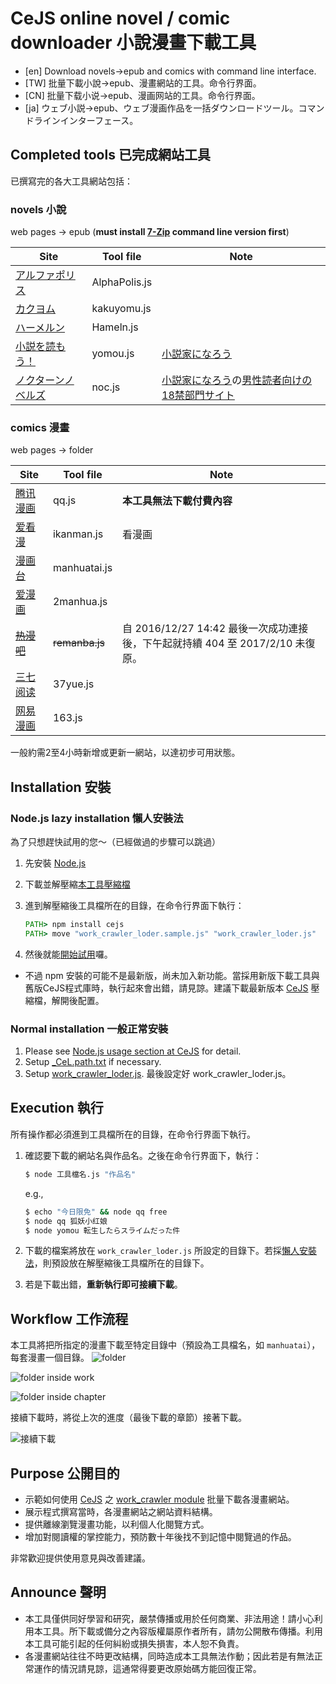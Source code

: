 ﻿# CeJS online novel / comic downloader 小說漫畫下載工具
- [en] Download novels→epub and comics with command line interface.
- [TW] 批量下載小說→epub、漫畫網站的工具。命令行界面。
- [CN] 批量下载小说→epub、漫画网站的工具。命令行界面。
- [ja] ウェブ小説→epub、ウェブ漫画作品を一括ダウンロードツール。コマンドラインインターフェース。

## Completed tools 已完成網站工具
已撰寫完的各大工具網站包括：

### novels 小說
web pages → epub (**must install [7-Zip](https://en.wikipedia.org/wiki/7-Zip) command line version first**)

| Site | Tool file | Note |
| --- | --- | --- |
| [アルファポリス](http://www.alphapolis.co.jp/) | AlphaPolis.js | |
| [カクヨム](https://kakuyomu.jp/) | kakuyomu.js | |
| [ハーメルン](https://syosetu.org/) | Hameln.js | |
| [小説を読もう！](http://yomou.syosetu.com/) | yomou.js | [小説家になろう](http://syosetu.com/) |
| [ノクターンノベルズ](http://noc.syosetu.com/) | noc.js | [小説家になろう](http://syosetu.com/)の[男性読者向けの18禁部門サイト](http://noc.syosetu.com/site/faq/) |

### comics 漫畫
web pages → folder

| Site | Tool file | Note |
| --- | --- | --- |
| [腾讯漫画](http://ac.qq.com/) | qq.js | **本工具無法下載付費內容** |
| [爱看漫](http://www.ikanman.com/) | ikanman.js | 看漫画 |
| [漫画台](http://www.manhuatai.com/) | manhuatai.js | |
| [爱漫画](http://www.2manhua.com/) | 2manhua.js | |
| ~~[热漫吧](http://www.remanba.com/)~~ | ~~remanba.js~~ | 自 2016/12/27 14:42 最後一次成功連接後，下午起就持續 404 至 2017/2/10 未復原。 |
| [三七阅读](http://www.37yue.com/) | 37yue.js | |
| [网易漫画](https://manhua.163.com/) | 163.js | |

一般約需2至4小時新增或更新一網站，以達初步可用狀態。

## Installation 安裝

### Node.js lazy installation 懶人安裝法
為了只想趕快試用的您～（已經做過的步驟可以跳過）
1. 先安裝 [Node.js](https://nodejs.org/)
2. 下載並解壓縮[本工具壓縮檔](https://github.com/kanasimi/work_crawler/archive/master.zip)
3. 進到解壓縮後工具檔所在的目錄，在命令行界面下執行：<!-- 可能將 cejs 安裝在此目錄下之 node_modules/cejs 目錄內 -->

   ``` cmd
   PATH> npm install cejs
   PATH> move "work_crawler_loder.sample.js" "work_crawler_loder.js"
   ```

4. 然後就能[開始試用](#execution-執行)囉。

* 不過 npm 安裝的可能不是最新版，尚未加入新功能。當採用新版下載工具與舊版CeJS程式庫時，執行起來會出錯，請見諒。建議下載最新版本 [CeJS](https://github.com/kanasimi/CeJS) 壓縮檔，解開後配置。

### Normal installation 一般正常安裝
1. Please see [Node.js usage section at CeJS](https://github.com/kanasimi/CeJS#nodejs-usage) for detail.
2. Setup [_CeL.path.txt](https://github.com/kanasimi/CeJS/blob/master/_for%20include/_CeL.path.sample.txt) if necessary.
2. Setup [work_crawler_loder.js](https://github.com/kanasimi/work_crawler/blob/master/work_crawler_loder.sample.js). 最後設定好 work_crawler_loder.js。

## Execution 執行
所有操作都必須進到工具檔所在的目錄，在命令行界面下執行。
1. 確認要下載的網站名與作品名。之後在命令行界面下，執行：

   ``` sh
   $ node 工具檔名.js "作品名"
   ```

   e.g.,
   ``` sh
   $ echo "今日限免" && node qq free
   $ node qq 狐妖小红娘
   $ node yomou 転生したらスライムだった件
   ```

2. 下載的檔案將放在 <code>work_crawler_loder.js</code> 所設定的目錄下。若採[懶人安裝法](#懶人安裝法)，則預設放在解壓縮後工具檔所在的目錄下。
3. 若是下載出錯，**重新執行即可接續下載**。

## Workflow 工作流程
本工具將把所指定的漫畫下載至特定目錄中（預設為工具檔名，如 <code>manhuatai</code>），每套漫畫一個目錄。
![folder](https://lh3.googleusercontent.com/4ifQgcp8_tZoNW_Ml1V_XijWh1jMRbGcwlnLPs0CP_1AXOYfW4G-PFl3XZh7L7LPFMfrd92KeGxEXejjP7TYMXTP_g869gkeEo4RNC_fTBUxvf0jK3z2jZO6D_Fx6d5M65gLFksVGK5il4JjdOwgPpNuNMbpl92SmdGet0_npHDDZ7qDXCiThF9_BPCFznQpnZHXajfgtmCH25dJ03392dNC6XlI92E4N8m-P89YrTXqwD2IxVtgAfpA6FW0dce78ZEgso93bJLQoBQfUewzt7oG1NMg2LVigXN-5xJTtvJKawNxJsEVck8P450HoEVKZCGWb4auj8-RCp5NwLcQeshRIBbwaZUzru2LVPaY31q8TUCdRd-WjOgqVxQpHussYMf_7xU41Kek_bHjmKWZJUh6KQXo7hb-cMSfdACK_6_zcC51Kpgi2JgdvopJ9oTJM5fe5Ej_05W34z2RS1TvHdJANT7iPexiL1-HZxyW7Z-CK61Ngfkav5J8hwLa7oFhAewqSi8e-XayBkX5jhyvXj7V_VnEliXvq4Zmt2hKmIBaXcGSPoLr45pX6G8a5r8dxt0LYa0h5y5tjEQs_ztOG8hboTGKZBMsC2XWPf_FtoXDYEFe=w589-h386-no)

![folder inside work](https://lh3.googleusercontent.com/-kdAGIZkpWKnbx_Z1r5CIdhC_qEsc8RCxLqA9TUUtnPjx3FqT-j2vuY49Bjoz4kB-CvBo-ojDnhl7dbipRMTjuUc2cGzjPnWJxo7jbr5JD4X_mHdAz-t1gYABm6ng3Q87WF61JLkBFg5etrQPjVjiR83VUNlky8xbhBMfVEXoZKbc1LMptWyLyi_6ype_Tl3r5nd4oywpLc5qJ5cYS72BqXNFr0wtFwSlmETNzmlhGKPFjGjNUqkGFkrf7DeQJ7l_qSIBfj4oLPWb50IBwn5ECVU1wyGNgALzIAL1DIm4Hvyop2uEinZ2DPcyjv_i2Lkuwa21Mk4x6T_dU0V7gpy3MrE4pMI-9EznCuwMRrFba0VE3pGj8MSaW5z8snZLH9hYm6gh5cCMNfPOQhc1IPQh4ZP8qWDgEbeItVSuo1D9b4l1-2VhaXMNTzVcJ-MLcDLNDFM_Cxfpu5IOHwIlOlOMrr6nXeRdWHJkG5S7hunMFg30wh8gEl74zGmDMRGDlQiYgZYM7otHbaSSsSB8EGU8ZmBtf6xc4R5h3Q5cJ5u62Ozq5SNMGhnEqjvEbUvCSj__CMRDGKedAm6Ach0xgaPPEGfnhtq8am6mPPhWEK-aSBdh2ql=w225-h343-no)

![folder inside chapter](https://lh3.googleusercontent.com/FDLvxmXgUD4BqXcB2h5R3fil2CFcun0jgWwGusmyLWybXXHGDpMYc2Y4RDN0bDvxMB3h7WBMuq12Co0QQu63KFBoMx8ink8I6PGaWpgKzS6C0_ziiV-Vc_GfzBvpu5hDEAbMUo0BpSNodh9EhMj2tjZ_tdpIXwsBzI1IHDOvJvnWIDNpQ8o6XeZTWX7jmdBMH49ytOyVzVOAQTdnoCJndBhS9YDa_8GBhgh0DYMQQ49fu2bEqI6ZL33qdPUx9hKCIJr0Peo04lZm5Fe1FpXaAj4lzY2QwbIN__cD8AJcthXLciEAj2KeGCRwa8IbRq2vv17vrh4giOqeH-7kh8qMfjnetHNw6uyrjxy9X_LedVWyn9JzKUkGiSP2n9wadcATpxEEh48X2bhc5iboRy9sIDRiWuP6XBAMIN6shSsaMx4yvLlgKoiRZMJgj6zFd6pBH0LwM-FA3SI5LwoBz6sdRDqIOnEDewPc1eWiHPoam8xaJB5CFbeB2CHgl_AV6XzOB1bXVqsBK3gueuAb_VZ_iHbuovSlPNuTq_uKA2ZFG1Valqv_bL--6EByh2wDFuMcm0FUY6edHqzn6dsErbiVZ2dOUh0ntVfXMU2k5DiZ6dgfucY8=w333-h265-no)

接續下載時，將從上次的進度（最後下載的章節）接著下載。

![接續下載](https://lh3.googleusercontent.com/LMpFtmfIIeH3bCbM2DuEX_AJ2r17X-_OGM8O6EitrLYLRzqxYn0tt6CbjZciL1Hav60vDEXAMFILWviPu-wFjqfpuO_srKNKbVUVr-5XJ7wBm0J6r730vYVZ4Iun1Ug5tm7iRBK24kWZKAJwD6Fpx_WagdQji81k6yVvmMO-_KHx-UwaUtox2Z9CLQvpHG63XqAcoTJdob3_gBCyen82HNlmmQLMLFrvjvFeywYrR2YsOkem_fypz5jvM1UM9BS8Bd0WzkjQ5SoE_SNgF_EhOuESbTu_pmLjZL0OoZX0eAUisfcGnLptk0ea8eM4KqU3oOQhG44emNxuH31gQMHQiXVd-7-X2H_VK2IhlosyPQuObveuGv6C0fjNJmoJdEFjPPlZVx25JuGJZe_PfRkdkoliNHcn5UMaqp8YiTF7wvGOktLnE2OBJXx7DuvUzjO2VY8aoebwdRjJI9ft-Co0zIe1AZUW0rcmrWROqFJNTHYNoLyVo_lmxgw_THlgv1GaY5BhKfKOXC_Zx-n6ye_xtQgO-wxSgDaCvBPuE7G8VMGdYyl-12LLa1IKROtqjfVePilpWRsWq5tO1SnCb1rn2ulDoF9cxlIo3yKMtpdWCCppM9ro=w745-h481-no)

## Purpose 公開目的
* 示範如何使用 [CeJS](https://github.com/kanasimi/CeJS) 之 [work_crawler module](https://github.com/kanasimi/CeJS/blob/master/application/net/work_crawler.js) 批量下載各漫畫網站。
* 展示程式撰寫當時，各漫畫網站之網站資料結構。
* 提供離線瀏覽漫畫功能，以利個人化閱覽方式。
* 增加對閱讀權的掌控能力，預防數十年後找不到記憶中閱覽過的作品。

非常歡迎提供使用意見與改善建議。

## Announce 聲明
* 本工具僅供同好學習和研究，嚴禁傳播或用於任何商業、非法用途！請小心利用本工具。所下載或備分之內容版權屬原作者所有，請勿公開散布傳播。利用本工具可能引起的任何糾紛或損失損害，本人恕不負責。
* 各漫畫網站往往不時更改結構，同時造成本工具無法作動；因此若是有無法正常運作的情況請見諒，這通常得要更改原始碼方能回復正常。

<!--
TODO:
one-click installation + auto-update
GUI

-->